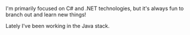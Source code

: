 I'm primarily focused on C# and .NET technologies, but it's always fun to branch out and learn new things!

Lately I've been working in the Java stack.
